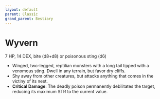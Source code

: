 ```yaml
---
layout: default
parent: Classic
grand_parent: Bestiary
---
```


# Wyvern

7 HP, 14 DEX, bite (d8+d8) or poisonous sting (d6)

- Winged, two-legged, reptilian monsters with a long tail tipped with a venomous sting. Dwell in any terrain, but favor dry cliffs.
- Shy away from other creatures, but attacks anything that comes in the victiny of its nest.
- **Critical Damage**: The deadly poison permanently debilitates the target, reducing its maximum STR to the current value. 
